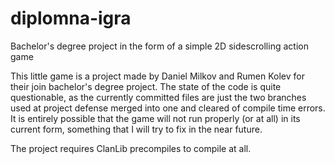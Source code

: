 # diplomna-igra
Bachelor's degree project in the form of a simple 2D sidescrolling action game

This little game is a project made by Daniel Milkov and Rumen Kolev for their join bachelor's degree project.
The state of the code is quite questionable, as the currently committed files are just the two branches used
at project defense merged into one and cleared of compile time errors. It is entirely possible that the game
will not run properly (or at all) in its current form, something that I will try to fix in the near future.

The project requires ClanLib precompiles to compile at all.

